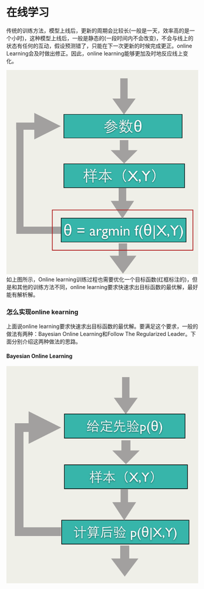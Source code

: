 # 在线学习

传统的训练方法，模型上线后，更新的周期会比较长\(一般是一天，效率高的是一个小时\)，这种模型上线后，一般是静态的\(一段时间内不会改变\)，不会与线上的状态有任何的互动，假设预测错了，只能在下一次更新的时候完成更正。online Learning会及时做出修正。因此，online learning能够更加及时地反应线上变化。

![](/assets/Online_Learning_1.png)  
如上图所示，Online learning训练过程也需要优化一个目标函数\(红框标注的\)，但是和其他的训练方法不同，online learning要求快速求出目标函数的最优解，最好能有解析解。

### 怎么实现online kearning

上面说online  learning要求快速求出目标函数的最优解。要满足这个要求，一般的做法有两种：Bayesian Online Learning和Follow The Regularized Leader。下面分别介绍这两种做法的思路。

#### Bayesian Online Learning

![](/assets/online_learning_Bayesian.png)




